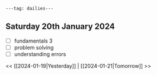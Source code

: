 ```
---tag: dailies---
```

## Saturday 20th January 2024

- [ ] fundamentals 3
- [ ] problem solving
- [ ] understanding errors

<< [[2024-01-19|Yesterday]] | [[2024-01-21|Tomorrow]] >>




